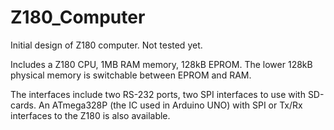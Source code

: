 # Z180_Computer
Initial design of Z180 computer. Not tested yet.

Includes a Z180 CPU, 1MB RAM memory, 128kB EPROM. The lower 128kB physical memory
is switchable between EPROM and RAM.

The interfaces include two RS-232 ports, two SPI interfaces to use with SD-cards.
An ATmega328P (the IC used in Arduino UNO) with SPI or Tx/Rx interfaces to the Z180 is also available.
